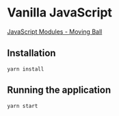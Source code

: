 # Vanilla JavaScript

[JavaScript Modules - Moving Ball](https://codesandbox.io/s/javascript-modules-moving-ball-evkg3l)

## Installation

```
yarn install
```

## Running the application

```
yarn start
```